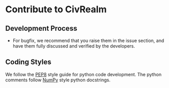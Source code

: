 # Contribute to CivRealm

## Development Process

* For bugfix, we recommend that you raise them in the issue section, and have them fully discussed and verified by the developers.

## Coding Styles

We follow the [PEP8](https://peps.python.org/pep-0008/) style guide for python code development. The python comments follow [NumPy](https://sphinxcontrib-napoleon.readthedocs.io/en/latest/example_numpy.html) style python docstrings.
